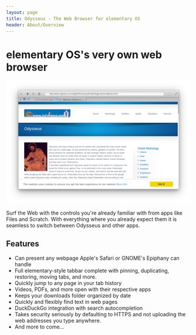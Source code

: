 ```yaml
---
layout: page
title: Odysseus - The Web Browser for elementary OS
header: About/Overview
---
```


# elementary OS's very own web browser

<img src="screenshot.png" alt='Toolbar: [Close] [Back] [Forward] [Reload/Stop] ["Address bar"] [Menu] [Maximize], Tabbar, Webpage' />

Surf the Web with the controls you're already familiar with from apps like Files and Scratch. With everything where you already expect them it is seamless to switch between Odysseus and other apps. 

## Features

* Can present any webpage Apple's Safari or GNOME's Epiphany can handle
* Full elementary-style tabbar complete with pinning, duplicating, restoring, moving tabs, and more.
* Quickly jump to any page in your tab history
* Videos, PDFs, and more open with their respective apps
* Keeps your downloads folder organized by date
* Quickly and flexibly find text in web pages
* DuckDuckGo integration with search autocompletion
* Takes security seriously by defaulting to HTTPS and not uploading the web addresses you type anywhere. 
* And more to come…
